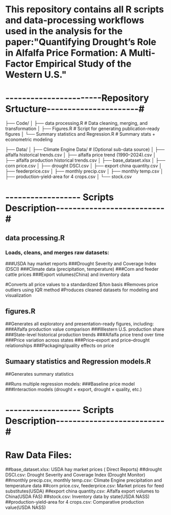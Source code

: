 # This repository contains all R scripts and data-processing workflows used in the analysis for the paper:"Quantifying Drought’s Role in Alfalfa Price Formation: A Multi-Factor Empirical Study of the Western U.S."

# -----------------------Repository Srtucture----------------------#

├── Code/
│   ├── data processing.R                  # Data cleaning, merging, and transformation
│   ├── Figures.R                          # Script for generating publication-ready figures
│   └── Summary statistics and Regression.R  # Summary stats + econometric modeling

├── Data/
│   ├── Climate Engine Data/              # (Optional sub-data source)
│   ├── alfalfa historical trends.csv
│   ├── alfalfa price trend (1990–2024).csv
│   ├── alfalfa production historical trends.csv
│   ├── base_dataset.xlsx
│   ├── corn price.csv
│   ├── drought DSCI.csv
│   ├── export china quantity.csv
│   ├── feederprice.csv
│   ├── monthly precip.csv
│   ├── monthly temp.csv
│   ├── production-yield-area for 4 crops.csv
│   └── stock.csv

# ------------------ Scripts Description--------------------------#
## data processing.R
### Loads, cleans, and merges raw datasets:
###USDA hay market reports
###Drought Severity and Coverage Index (DSCI)
###Climate data (precipitation, temperature)
###Corn and feeder cattle prices
###Export volumes(China) and inventory data

#Converts all price values to a standardized $/ton basis
#Removes price outliers using IQR method
#Produces cleaned datasets for modeling and visualization


## figures.R
##Generates all exploratory and presentation-ready figures, including:
###Alfalfa production value comparison
###Western U.S. production share
###State-level historical production trends
###Alfalfa price trend over time 
###Price variation across states 
###Price–export and price–drought relationships
###Packaging/quality effects on price 


## Sumaary statistics and Regression models.R
##Generates summary statistics

##Runs multiple regression models:
###Baseline price model
###Interaction models (drought × export, drought × quality, etc.)



# ------------------ Scripts Description--------------------------#

# Raw Data Files:
##base_dataset.xlsx: USDA hay market prices ( Direct Reports)
##drought DSCI.csv: Drought Severity and Coverage Index (Drought Monitor)
##monthly precip.csv, monthly temp.csv: Climate Engine precipitation and temperature data
##corn price.csv, feederprice.csv: Market prices for feed substitutes(USDA)
##export china quantity.csv: Alfalfa export volumes to China(USDA FAS)
##stock.csv: Inventory data by state(USDA NASS)
##production-yield-area for 4 crops.csv: Comparative production value(USDA NASS)



